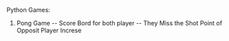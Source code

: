 Python Games:

1. Pong Game
   -- Score Bord for both player
   -- They Miss the Shot Point of Opposit Player Increse
   
